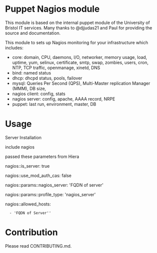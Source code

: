 Puppet Nagios module
=====================
This module is based on the internal puppet module of the University of Bristol IT services. 
Many thanks to @djjudas21 and Paul for providing the source and documentation. 

This module to sets up Nagios monitoring for your infrastructure which includes:
 * core: domain, CPU, daemons, I/O, networker, memory usage, load, uptime, yum, selinux, certificate, smtp, swap, zombies, users, cron, NTP, TCP traffic, openmanage, xinetd, DNS
 * bind: named status
 * dhcp: dhcpd status, pools, failover
 * mysql: Queries Per Second (QPS), Multi-Master replication Manager (MMM), DB size, 
 * nagios client: config, stats
 * nagios server: config, apache, AAAA record, NRPE
 * puppet: last run, environment, master, DB
 
 
Usage
====================
Server Installation

 include nagios

passed these parameters from Hiera

  nagios::is_server: true

  nagios::use_mod_auth_cas: false

  nagios::params::nagios_server: 'FQDN of server'

  nagios::params::profile_type: 'nagios_server'

  nagios::allowed_hosts:

      - 'FQDN of Server''




Contribution
====================
Please read CONTRIBUTING.md.
